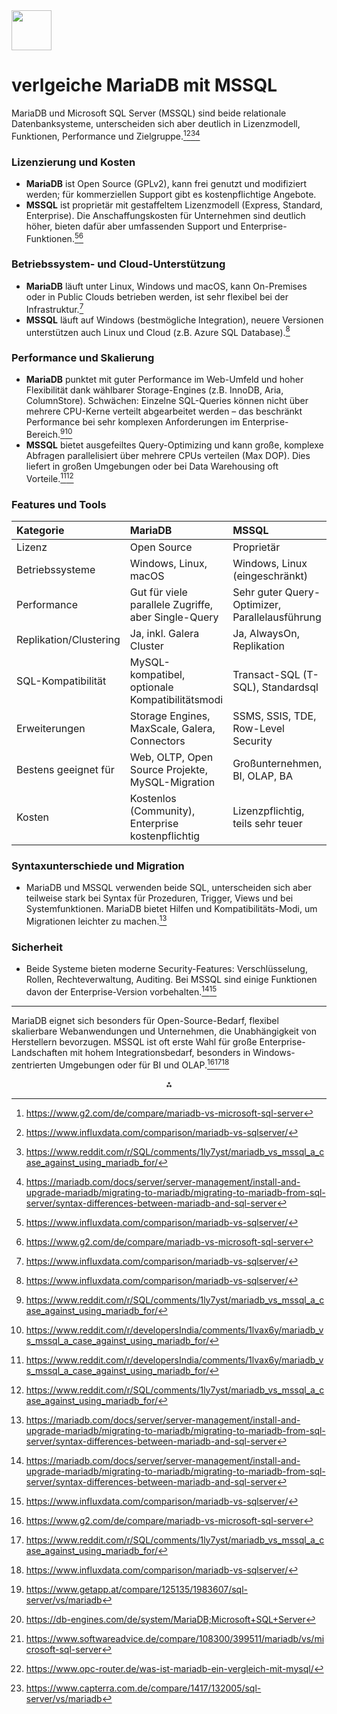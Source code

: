 <img src="https://r2cdn.perplexity.ai/pplx-full-logo-primary-dark%402x.png" style="height:64px;margin-right:32px"/>

# verlgeiche MariaDB mit MSSQL

MariaDB und Microsoft SQL Server (MSSQL) sind beide relationale Datenbanksysteme, unterscheiden sich aber deutlich in Lizenzmodell, Funktionen, Performance und Zielgruppe.[^1][^3][^6][^7]

### Lizenzierung und Kosten

- **MariaDB** ist Open Source (GPLv2), kann frei genutzt und modifiziert werden; für kommerziellen Support gibt es kostenpflichtige Angebote.
- **MSSQL** ist proprietär mit gestaffeltem Lizenzmodell (Express, Standard, Enterprise). Die Anschaffungskosten für Unternehmen sind deutlich höher, bieten dafür aber umfassenden Support und Enterprise-Funktionen.[^3][^1]


### Betriebssystem- und Cloud-Unterstützung

- **MariaDB** läuft unter Linux, Windows und macOS, kann On-Premises oder in Public Clouds betrieben werden, ist sehr flexibel bei der Infrastruktur.[^3]
- **MSSQL** läuft auf Windows (bestmögliche Integration), neuere Versionen unterstützen auch Linux und Cloud (z.B. Azure SQL Database).[^3]


### Performance und Skalierung

- **MariaDB** punktet mit guter Performance im Web-Umfeld und hoher Flexibilität dank wählbarer Storage-Engines (z.B. InnoDB, Aria, ColumnStore). Schwächen: Einzelne SQL-Queries können nicht über mehrere CPU-Kerne verteilt abgearbeitet werden – das beschränkt Performance bei sehr komplexen Anforderungen im Enterprise-Bereich.[^6][^8]
- **MSSQL** bietet ausgefeiltes Query-Optimizing und kann große, komplexe Abfragen parallelisiert über mehrere CPUs verteilen (Max DOP). Dies liefert in großen Umgebungen oder bei Data Warehousing oft Vorteile.[^8][^6]


### Features und Tools

| Kategorie | MariaDB | MSSQL |
| :-- | :-- | :-- |
| Lizenz | Open Source | Proprietär |
| Betriebssysteme | Windows, Linux, macOS | Windows, Linux (eingeschränkt) |
| Performance | Gut für viele parallele Zugriffe, aber Single-Query | Sehr guter Query-Optimizer, Parallelausführung |
| Replikation/Clustering | Ja, inkl. Galera Cluster | Ja, AlwaysOn, Replikation |
| SQL-Kompatibilität | MySQL-kompatibel, optionale Kompatibilitätsmodi | Transact-SQL (T-SQL), Standardsql |
| Erweiterungen | Storage Engines, MaxScale, Galera, Connectors | SSMS, SSIS, TDE, Row-Level Security |
| Bestens geeignet für | Web, OLTP, Open Source Projekte, MySQL-Migration | Großunternehmen, BI, OLAP, BA |
| Kosten | Kostenlos (Community), Enterprise kostenpflichtig | Lizenzpflichtig, teils sehr teuer |

### Syntaxunterschiede und Migration

- MariaDB und MSSQL verwenden beide SQL, unterscheiden sich aber teilweise stark bei Syntax für Prozeduren, Trigger, Views und bei Systemfunktionen. MariaDB bietet Hilfen und Kompatibilitäts-Modi, um Migrationen leichter zu machen.[^7]


### Sicherheit

- Beide Systeme bieten moderne Security-Features: Verschlüsselung, Rollen, Rechteverwaltung, Auditing. Bei MSSQL sind einige Funktionen davon der Enterprise-Version vorbehalten.[^7][^3]

***

MariaDB eignet sich besonders für Open-Source-Bedarf, flexibel skalierbare Webanwendungen und Unternehmen, die Unabhängigkeit von Herstellern bevorzugen. MSSQL ist oft erste Wahl für große Enterprise-Landschaften mit hohem Integrationsbedarf, besonders in Windows-zentrierten Umgebungen oder für BI und OLAP.[^1][^6][^3]
<span style="display:none">[^10][^2][^4][^5][^9]</span>

<div style="text-align: center">⁂</div>

[^1]: https://www.g2.com/de/compare/mariadb-vs-microsoft-sql-server

[^2]: https://db-engines.com/de/system/MariaDB;Microsoft+SQL+Server

[^3]: https://www.influxdata.com/comparison/mariadb-vs-sqlserver/

[^4]: https://www.softwareadvice.de/compare/108300/399511/mariadb/vs/microsoft-sql-server

[^5]: https://www.opc-router.de/was-ist-mariadb-ein-vergleich-mit-mysql/

[^6]: https://www.reddit.com/r/SQL/comments/1ly7yst/mariadb_vs_mssql_a_case_against_using_mariadb_for/

[^7]: https://mariadb.com/docs/server/server-management/install-and-upgrade-mariadb/migrating-to-mariadb/migrating-to-mariadb-from-sql-server/syntax-differences-between-mariadb-and-sql-server

[^8]: https://www.reddit.com/r/developersIndia/comments/1lvax6y/mariadb_vs_mssql_a_case_against_using_mariadb_for/

[^9]: https://www.capterra.com.de/compare/1417/132005/sql-server/vs/mariadb

[^10]: https://www.getapp.at/compare/125135/1983607/sql-server/vs/mariadb

